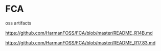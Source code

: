 # FCA
oss artifacts

https://github.com/HarmanFOSS/FCA/blob/master/README_R14B.md

https://github.com/HarmanFOSS/FCA/blob/master/README_R17.83.md
